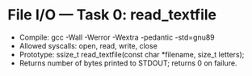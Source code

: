 # File I/O — Task 0: read_textfile
- Compile: gcc -Wall -Werror -Wextra -pedantic -std=gnu89
- Allowed syscalls: open, read, write, close
- Prototype: ssize_t read_textfile(const char *filename, size_t letters);
- Returns number of bytes printed to STDOUT; returns 0 on failure.
